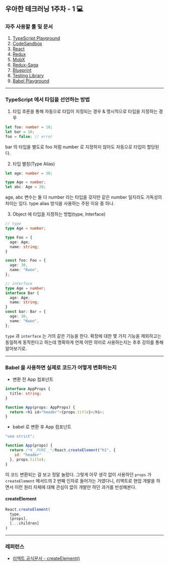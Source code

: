 ## 우아한 테크러닝 1주차 - 1 💻

### 자주 사용할 툴 및 문서

1. [TypeScript Playground](https://www.typescriptlang.org/play?#code/Q)
2. [CodeSandbox](https://codesandbox.io/)
3. [React](https://reactjs.org/)
4. [Redux](https://redux.js.org/)
5. [MobX](https://mobx.js.org/README.html)
6. [Redux-Saga](https://redux-saga.js.org/)
7. [Blueprint](https://blueprintjs.com/)
8. [Testing Library](https://testing-library.com/)
9. [Babel Playground](https://babeljs.io/repl)

---
### TypeScript 에서 타입을 선언하는 방법

1. 타입 추론을 통해 자동으로 타입이 지정되는 경우 & 명시적으로 타입을 지정하는 경우
```ts
let foo: number = 10;
let bar = 10;
foo = false; // error
```
bar 의 타입을 별도로 foo 처럼 number 로 지정하지 않아도 자동으로 타입이 할당된다.

2. 타입 별칭(Type Alias)
```ts
let age: number = 30;

type Age = number;
let abc: Age = 28;
```

age, abc 변수는 둘 다 number 라는 타입을 갖지만 같은 number 일지라도 가독성의 차이는 있다. type alias 방식을 사용하는 주된 이유 중 하나.

3. Object 에 타입을 지정하는 방법(type, Interface)
```ts
// type
type Age = number;

type Foo = {
  age: Age;
  name: string;
}

const foo: Foo = {
  age: 30,
  name: "Kwon",
};
```
```ts
// interface
type Age = number;
interface Bar {
  age: Age;
  name: string;
}
const bar: Bar = {
  age: 30,
  name: "Kwon",
};
```

`type` 과 `interface` 는 거의 같은 기능을 한다. 확장에 대한 몇 가지 기능을 제외하고는 동일하게 동작한다고 하는데 명확하게 언제 어떤 의미로 사용하는지는 추후 강의를 통해 알아보기로.

---

### Babel 을 사용하면 실제로 코드가 어떻게 변화하는지

- 변환 전 App 컴포넌트
```ts
interface AppProps {
  title: string;
}

function App(props: AppProps) {
  return <h1 id="header">{props.title}</h1>;
}
```
- babel 로 변환 후 App 컴포넌트
```js
"use strict";

function App(props) {
  return /*#__PURE__*/React.createElement("h1", {
    id: "header"
  }, props.title);
}
```

이 코드 변환되는 걸 보고 정말 놀랐다. 그렇게 아무 생각 없이 사용하던 `props` 가 `createElement` 메서드의 2 번째 인자로 들어가는 거였다니, 리액트로 현업 개발을 하면서 이런 원리 자체에 대해 관심이 없이 개발만 하던 과거를 반성해본다.

#### createElement

```js
React.createElement(
  type,
  [props],
  [...children]
)
```

---

### 레퍼런스
- [리액트 공식문서 - createElement()](https://ko.reactjs.org/docs/react-api.html#createelement)
